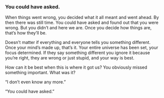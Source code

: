 ### You could have asked.

When things went wrong, you decided what it all meant and went ahead. By then there was still time. You could have asked and found out that you were wrong. But you didn’t and here we are. Once you decide how things are, that’s how they’ll be.

Doesn’t matter if everything and everyone tells you something different. Once your mind’s made up, that’s it. Your entire universe has been set, your focus determined. If they say something different you ignore it because you’re right, they are wrong or just stupid, and your way is best. 

How can it be best when this is where it  got us? You obviously missed something important. What was it? 

“I don’t even know any more.”

“You could have asked.” 